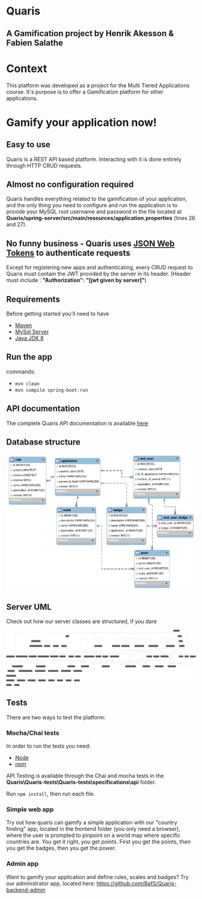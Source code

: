 # Quaris

## A Gamification project by Henrik Akesson & Fabien Salathe

# Context
This platform was developed as a project for the Multi Tiered Applications course.
It's purpose is to offer a Gamification platform for other applications.

# Gamify your application now!
## Easy to use
Quaris is a REST API based platform. Interacting with it is done entirely through HTTP CRUD requests.

## Almost no configuration required
Quaris handles everything related to the gamification of your application, and the only thing you need to configure and run the application is to provide your MySQL root username and password in the file located at **Quaris/spring-server/src/main/resources/application.properties** (lines 26 and 27).

## No funny business - Quaris uses [JSON Web Tokens](https://jwt.io/) to authenticate requests
Except for registering new apps and authenticating, every CRUD request to Quaris must contain the JWT provided by the server in its header. (Header must include : **"Authorization": "[jwt given by server]"**)

## Requirements
Before getting started you'll need to have
- [Maven](https://maven.apache.org/download.cgi)
- [MySql Server](https://dev.mysql.com/downloads/windows/installer/5.7.html)
- [Java JDK 8](http://www.oracle.com/technetwork/java/javase/downloads/jdk8-downloads-2133151.html)

## Run the app
commands:
- `mvn clean`
- `mvn compile spring-boot:run`

## API documentation
The complete Quaris API documentation is available [here](https://bafs.github.io/Quaris/)

## Database structure
![Database](./docs/db_uml.png)

## Server UML
Check out how our server classes are structured, if you dare

![UML](./docs/server_uml_2.png)

## Tests
There are two ways to test the platform:
### Mocha/Chai tests
In order to run the tests you need:
- [Node](https://nodejs.org/en/)
- [npm](https://www.npmjs.com/)

API Testing is available through the Chai and mocha tests in the **Quaris\Quaris-tests\Quaris-tests\specifications\api** folder.

Run `npm install`, then run each file.

### Simple web app
Try out how quaris can gamify a simple application with our "country finding" app, located in the frontend folder (you only need a browser), where the user is prompted to pinpoint on a world map where specific countries are. You get it right, you get points. First you get the points, then you get the badges, then you get the power.

### Admin app
Want to gamify your application and define rules, scales and badges? Try our administrator app, located here: https://github.com/BafS/Quaris-backend-admin